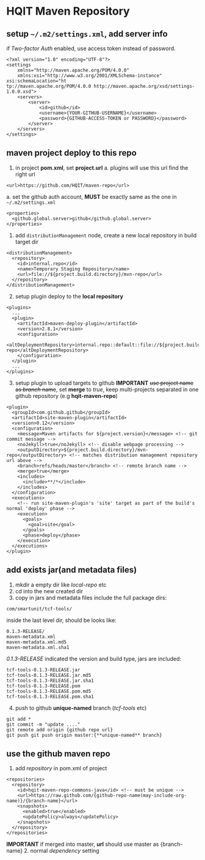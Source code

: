 # HQIT Maven Repository

## setup ``~/.m2/settings.xml``, add server info
if *Two-factor Auth* enabled, use access token instead of password.
```
<?xml version="1.0" encoding="UTF-8"?>
<settings 
    xmlns="http://maven.apache.org/POM/4.0.0" 
    xmlns:xsi="http://www.w3.org/2001/XMLSchema-instance" xsi:schemaLocation="ht
tp://maven.apache.org/POM/4.0.0 http://maven.apache.org/xsd/settings-1.0.0.xsd">
    <servers>
        <server>
            <id>github</id>
            <username>{YOUR-GITHUB-USERNAME}</username>
            <password>{GITHUB-ACCESS-TOKEN or PASSWORD}</password>
        </server>
    </servers>
</settings>
```

## maven project deploy to this repo
1. in project **pom.xml**, set **project.url**
  a. plugins will use this url find the right url
```
<url>https://github.com/HQIT/maven-repo</url>
```
  a. set the github auth account, **MUST** be exactly same as the one in ``~/.m2/settings.xml``
```
<properties>
  <github.global.server>github</github.global.server>
</properties>
```
1. add ``distributionManagement`` node, create a new local repository in build target dir
```
<distributionManagement>
  <repository>
    <id>internal.repo</id>
    <name>Temporary Staging Repository</name>
    <url>file://${project.build.directory}/mvn-repo</url>
  </repository>
</distributionManagement>
```
2. setup plugin deploy to the **local repository**
```
<plugins>
  ...
  <plugin>
    <artifactId>maven-deploy-plugin</artifactId>
    <version>2.8.1</version>
    <configuration>
      <altDeploymentRepository>internal.repo::default::file://${project.build.directory}/mvn-repo</altDeploymentRepository>
    </configuration>
  </plugin>
  ...
</plugins>
```
3. setup plugin to upload targets to github
**IMPORTANT** ~~use project name as *branch* name~~, set **merge** to *true*, keep multi-projects separated in one github repository (e.g **hqit-maven-repo**)
```
<plugin>
  <groupId>com.github.github</groupId>
  <artifactId>site-maven-plugin</artifactId>
  <version>0.12</version>
  <configuration>
    <message>Maven artifacts for ${project.version}</message> <!-- git commit message -->
    <noJekyll>true</noJekyll> <!-- disable webpage processing -->
    <outputDirectory>${project.build.directory}/mvn-repo</outputDirectory> <!-- matches distribution management repository url above -->
    <branch>refs/heads/master</branch> <!-- remote branch name -->
    <merge>true</merge>
    <includes>
      <include>**/*</include>
    </includes>
  </configuration>
  <executions>
    <!-- run site-maven-plugin's 'site' target as part of the build's normal 'deploy' phase -->
    <execution>
      <goals>
        <goal>site</goal>
      </goals>
      <phase>deploy</phase>
    </execution>
  </executions>
</plugin>
```
## add exists jar(and metadata files)
1. mkdir a empty dir like *local-repo* etc
2. cd into the new created dir
3. copy in jars and metadata files
include the full package dirs:
```
com/smartunit/tcf-tools/
```
inside the last level dir, should be looks like:
```
0.1.3-RELEASE/
maven-metadata.xml
maven-metadata.xml.md5
maven-metadata.xml.sha1
```
*0.1.3-RELEASE* indicated the version and build type, jars are included:
```
tcf-tools-0.1.3-RELEASE.jar
tcf-tools-0.1.3-RELEASE.jar.md5
tcf-tools-0.1.3-RELEASE.jar.sha1
tcf-tools-0.1.3-RELEASE.pom
tcf-tools-0.1.3-RELEASE.pom.md5
tcf-tools-0.1.3-RELEASE.pom.sha1
```
4. push to github **unique-named** branch (*tcf-tools* etc)
```
git add *
git commit -m "update ...."
git remote add origin {github repo url}
git push git push origin master:{**unique-named** branch}
```
## use the github maven repo
1. add *repository* in pom.xml of project
```
<repositories>
  <repository>
    <id>hqit-maven-repo-commons-java</id> <!-- must be unique -->
    <url>https://raw.github.com/{github-repo-name(may-include-org-name)}/{branch-name}</url>
    <snapshots>
      <enabled>true</enabled>
      <updatePolicy>always</updatePolicy>
    </snapshots>
  </repository>
</repositories>
```
**IMPORTANT** if merged into master, **url** should use master as {branch-name}
2. normal *dependency* setting

